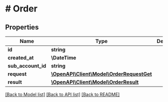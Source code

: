 # # Order

## Properties

Name | Type | Description | Notes
------------ | ------------- | ------------- | -------------
**id** | **string** |  |
**created_at** | **\DateTime** |  |
**sub_account_id** | **string** |  |
**request** | [**\OpenAPI\Client\Model\OrderRequestGet**](OrderRequestGet.md) |  |
**result** | [**\OpenAPI\Client\Model\OrderResult**](OrderResult.md) |  |

[[Back to Model list]](../../README.md#models) [[Back to API list]](../../README.md#endpoints) [[Back to README]](../../README.md)
